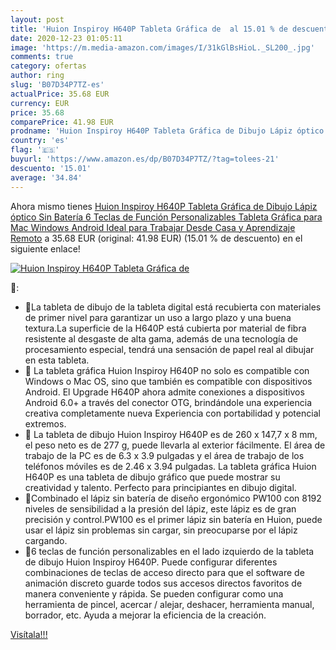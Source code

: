 ```yaml
---
layout: post
title: 'Huion Inspiroy H640P Tableta Gráfica de  al 15.01 % de descuento'
date: 2020-12-23 01:05:11
image: 'https://m.media-amazon.com/images/I/31kGlBsHioL._SL200_.jpg'
comments: true
category: ofertas
author: ring
slug: 'B07D34P7TZ-es'
actualPrice: 35.68 EUR
currency: EUR
price: 35.68
comparePrice: 41.98 EUR
prodname: 'Huion Inspiroy H640P Tableta Gráfica de Dibujo Lápiz óptico Sin Batería 6 Teclas de Función Personalizables Tableta Gráfica para Mac Windows Android Ideal para Trabajar Desde Casa y Aprendizaje Remoto'
country: 'es'
flag: '🇪🇸'
buyurl: 'https://www.amazon.es/dp/B07D34P7TZ/?tag=tolees-21'
descuento: '15.01'
average: '34.84'
---
```


Ahora mismo tienes [Huion Inspiroy H640P Tableta Gráfica de Dibujo Lápiz óptico Sin Batería 6 Teclas de Función Personalizables Tableta Gráfica para Mac Windows Android Ideal para Trabajar Desde Casa y Aprendizaje Remoto](https://www.amazon.es/dp/B07D34P7TZ/?tag=tolees-21) a 35.68 EUR (original: 41.98 EUR) (15.01 %  de descuento) en el siguiente enlace!

[![Huion Inspiroy H640P Tableta Gráfica de ](https://m.media-amazon.com/images/I/31kGlBsHioL._SL200_.jpg)](https://www.amazon.es/dp/B07D34P7TZ/?tag=tolees-21)

🔎:

- 👑La tableta de dibujo de la tableta digital está recubierta con materiales de primer nivel para garantizar un uso a largo plazo y una buena textura.La superficie de la H640P está cubierta por material de fibra resistente al desgaste de alta gama, además de una tecnología de procesamiento especial, tendrá una sensación de papel real al dibujar en esta tableta.
- 👑 La tableta gráfica Huion Inspiroy H640P no solo es compatible con Windows o Mac OS, sino que también es compatible con dispositivos Android. El Upgrade H640P ahora admite conexiones a dispositivos Android 6.0+ a través del conector OTG, brindándole una experiencia creativa completamente nueva Experiencia con portabilidad y potencial extremos.
- 👑 La tableta de dibujo Huion Inspiroy H640P es de 260 x 147,7 x 8 mm, el peso neto es de 277 g, puede llevarla al exterior fácilmente. El área de trabajo de la PC es de 6.3 x 3.9 pulgadas y el área de trabajo de los teléfonos móviles es de 2.46 x 3.94 pulgadas. La tableta gráfica Huion H640P es una tableta de dibujo gráfico que puede mostrar su creatividad y talento. Perfecto para principiantes en dibujo digital.
- 👑Combinado el lápiz sin batería de diseño ergonómico PW100 con 8192 niveles de sensibilidad a la presión del lápiz, este lápiz es de gran precisión y control.PW100 es el primer lápiz sin batería en Huion, puede usar el lápiz sin problemas sin cargar, sin preocuparse por el lápiz cargando.
- 👑6 teclas de función personalizables en el lado izquierdo de la tableta de dibujo Huion Inspiroy H640P. Puede configurar diferentes combinaciones de teclas de acceso directo para que el software de animación discreto guarde todos sus accesos directos favoritos de manera conveniente y rápida. Se pueden configurar como una herramienta de pincel, acercar / alejar, deshacer, herramienta manual, borrador, etc. Ayuda a mejorar la eficiencia de la creación.

[Visítala!!!](https://www.amazon.es/dp/B07D34P7TZ/?tag=tolees-21)
